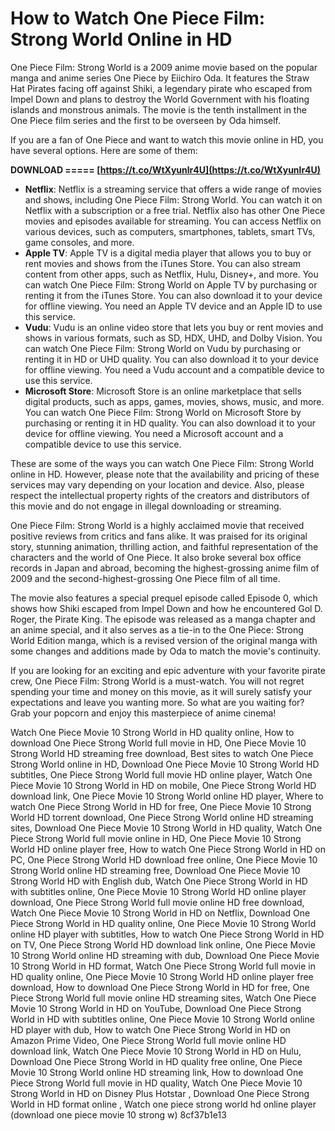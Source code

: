 # How to Watch One Piece Film: Strong World Online in HD
 
One Piece Film: Strong World is a 2009 anime movie based on the popular manga and anime series One Piece by Eiichiro Oda. It features the Straw Hat Pirates facing off against Shiki, a legendary pirate who escaped from Impel Down and plans to destroy the World Government with his floating islands and monstrous animals. The movie is the tenth installment in the One Piece film series and the first to be overseen by Oda himself.
 
If you are a fan of One Piece and want to watch this movie online in HD, you have several options. Here are some of them:
 
**DOWNLOAD ===== [https://t.co/WtXyunlr4U](https://t.co/WtXyunlr4U)**


 
- **Netflix**: Netflix is a streaming service that offers a wide range of movies and shows, including One Piece Film: Strong World. You can watch it on Netflix with a subscription or a free trial. Netflix also has other One Piece movies and episodes available for streaming. You can access Netflix on various devices, such as computers, smartphones, tablets, smart TVs, game consoles, and more.
- **Apple TV**: Apple TV is a digital media player that allows you to buy or rent movies and shows from the iTunes Store. You can also stream content from other apps, such as Netflix, Hulu, Disney+, and more. You can watch One Piece Film: Strong World on Apple TV by purchasing or renting it from the iTunes Store. You can also download it to your device for offline viewing. You need an Apple TV device and an Apple ID to use this service.
- **Vudu**: Vudu is an online video store that lets you buy or rent movies and shows in various formats, such as SD, HDX, UHD, and Dolby Vision. You can watch One Piece Film: Strong World on Vudu by purchasing or renting it in HD or UHD quality. You can also download it to your device for offline viewing. You need a Vudu account and a compatible device to use this service.
- **Microsoft Store**: Microsoft Store is an online marketplace that sells digital products, such as apps, games, movies, shows, music, and more. You can watch One Piece Film: Strong World on Microsoft Store by purchasing or renting it in HD quality. You can also download it to your device for offline viewing. You need a Microsoft account and a compatible device to use this service.

These are some of the ways you can watch One Piece Film: Strong World online in HD. However, please note that the availability and pricing of these services may vary depending on your location and device. Also, please respect the intellectual property rights of the creators and distributors of this movie and do not engage in illegal downloading or streaming.
  
One Piece Film: Strong World is a highly acclaimed movie that received positive reviews from critics and fans alike. It was praised for its original story, stunning animation, thrilling action, and faithful representation of the characters and the world of One Piece. It also broke several box office records in Japan and abroad, becoming the highest-grossing anime film of 2009 and the second-highest-grossing One Piece film of all time.
 
The movie also features a special prequel episode called Episode 0, which shows how Shiki escaped from Impel Down and how he encountered Gol D. Roger, the Pirate King. The episode was released as a manga chapter and an anime special, and it also serves as a tie-in to the One Piece: Strong World Edition manga, which is a revised version of the original manga with some changes and additions made by Oda to match the movie's continuity.
 
If you are looking for an exciting and epic adventure with your favorite pirate crew, One Piece Film: Strong World is a must-watch. You will not regret spending your time and money on this movie, as it will surely satisfy your expectations and leave you wanting more. So what are you waiting for? Grab your popcorn and enjoy this masterpiece of anime cinema!
 
Watch One Piece Movie 10 Strong World in HD quality online,  How to download One Piece Strong World full movie in HD,  One Piece Movie 10 Strong World HD streaming free download,  Best sites to watch One Piece Strong World online in HD,  Download One Piece Movie 10 Strong World HD subtitles,  One Piece Strong World full movie HD online player,  Watch One Piece Movie 10 Strong World in HD on mobile,  One Piece Strong World HD download link,  One Piece Movie 10 Strong World online HD player,  Where to watch One Piece Strong World in HD for free,  One Piece Movie 10 Strong World HD torrent download,  One Piece Strong World online HD streaming sites,  Download One Piece Movie 10 Strong World in HD quality,  Watch One Piece Strong World full movie online in HD,  One Piece Movie 10 Strong World HD online player free,  How to watch One Piece Strong World in HD on PC,  One Piece Strong World HD download free online,  One Piece Movie 10 Strong World online HD streaming free,  Download One Piece Movie 10 Strong World HD with English dub,  Watch One Piece Strong World in HD with subtitles online,  One Piece Movie 10 Strong World HD online player download,  One Piece Strong World full movie online HD free download,  Watch One Piece Movie 10 Strong World in HD on Netflix,  Download One Piece Strong World in HD quality online,  One Piece Movie 10 Strong World online HD player with subtitles,  How to watch One Piece Strong World in HD on TV,  One Piece Strong World HD download link online,  One Piece Movie 10 Strong World online HD streaming with dub,  Download One Piece Movie 10 Strong World in HD format,  Watch One Piece Strong World full movie in HD quality online,  One Piece Movie 10 Strong World HD online player free download,  How to download One Piece Strong World in HD for free,  One Piece Strong World full movie online HD streaming sites,  Watch One Piece Movie 10 Strong World in HD on YouTube,  Download One Piece Strong World in HD with subtitles online,  One Piece Movie 10 Strong World online HD player with dub,  How to watch One Piece Strong World in HD on Amazon Prime Video,  One Piece Strong World full movie online HD download link,  Watch One Piece Movie 10 Strong World in HD on Hulu,  Download One Piece Strong World in HD quality free online,  One Piece Movie 10 Strong World online HD streaming link,  How to download One Piece Strong World full movie in HD quality,  Watch One Piece Movie 10 Strong World in HD on Disney Plus Hotstar ,  Download One Piece Strong World in HD format online ,  Watch one piece strong world hd online player (download one piece movie 10 strong w)
 8cf37b1e13
 
